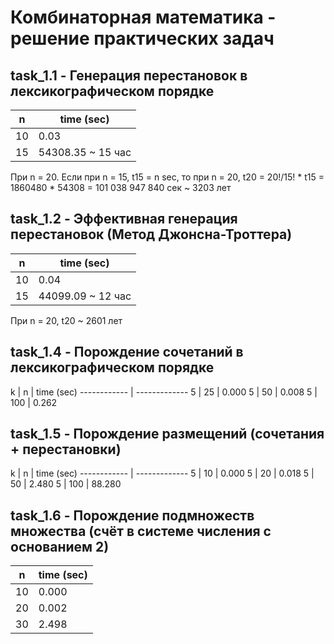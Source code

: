 ﻿Комбинаторная математика - решение практических задач
=====================
## task_1.1 - Генерация перестановок в лексикографическом порядке
n | time (sec)
------------ | -------------
10 | 0.03
15 | 54308.35 ~ 15 час

При n = 20. 
Если при n = 15, t15 = n sec, то при n = 20, t20 = 20!/15! * t15 = 1860480 * 54308 = 101 038 947 840 сек ~ 3203 лет

## task_1.2 - Эффективная генерация перестановок (Метод Джонсна-Троттера)
n | time (sec)
------------ | -------------
10 | 0.04
15 | 44099.09 ~ 12 час

При n = 20, t20 ~ 2601 лет

## task_1.4 - Порождение сочетаний в лексикографическом порядке
k | n | time (sec)
------------ | -------------
5 | 25 | 0.000
5 | 50 | 0.008
5 | 100 | 0.262

## task_1.5 - Порождение размещений (сочетания + перестановки)
k | n | time (sec)
------------ | -------------
5 | 10 | 0.000
5 | 20 | 0.018
5 | 50 | 2.480
5 | 100 | 88.280

## task_1.6 - Порождение подмножеств множества (счёт в системе числения с основанием 2)
n | time (sec)
------------ | -------------
10 | 0.000
20 | 0.002
30 | 2.498




